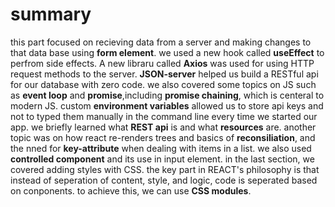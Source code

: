 # summary
this part focused on recieving data from a server and making changes to that data base using **form element**. we used a new hook called **useEffect** to perfrom side effects. A new libraru called **Axios**  was used for using HTTP request methods to the server. **JSON-server** helped us build a RESTful api for our database with zero code. we also covered some topics on JS such as **event loop** and **promise**,including **promise chaining**, which is centeral to modern JS. custom **environment variables** allowed us to store api keys and not to typed them manually in the command line every time we started our app. we briefly learned what **REST api** is and what **resources** are. another topic was on how react re-renders trees and basics of **reconsiliation**, and the nned for **key-attribute** when dealing with items in a list.
we also used **controlled component** and its use in input element. in the last section, we covered adding styles with CSS. the key part in REACT's philosophy is that instead of seperation of content, style, and logic, code is seperated based on conponents. to achieve this, we can use **CSS modules**.